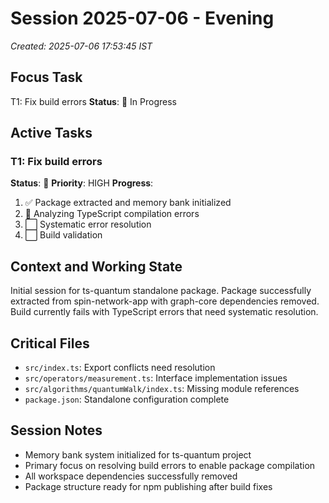# Session 2025-07-06 - Evening
*Created: 2025-07-06 17:53:45 IST*

## Focus Task
T1: Fix build errors
**Status**: 🔄 In Progress

## Active Tasks
### T1: Fix build errors
**Status**: 🔄 **Priority**: HIGH
**Progress**:
1. ✅ Package extracted and memory bank initialized
2. 🔄 Analyzing TypeScript compilation errors
3. ⬜ Systematic error resolution
4. ⬜ Build validation

## Context and Working State
Initial session for ts-quantum standalone package. Package successfully extracted from spin-network-app with graph-core dependencies removed. Build currently fails with TypeScript errors that need systematic resolution.

## Critical Files
- `src/index.ts`: Export conflicts need resolution
- `src/operators/measurement.ts`: Interface implementation issues
- `src/algorithms/quantumWalk/index.ts`: Missing module references
- `package.json`: Standalone configuration complete

## Session Notes
- Memory bank system initialized for ts-quantum project
- Primary focus on resolving build errors to enable package compilation
- All workspace dependencies successfully removed
- Package structure ready for npm publishing after build fixes
